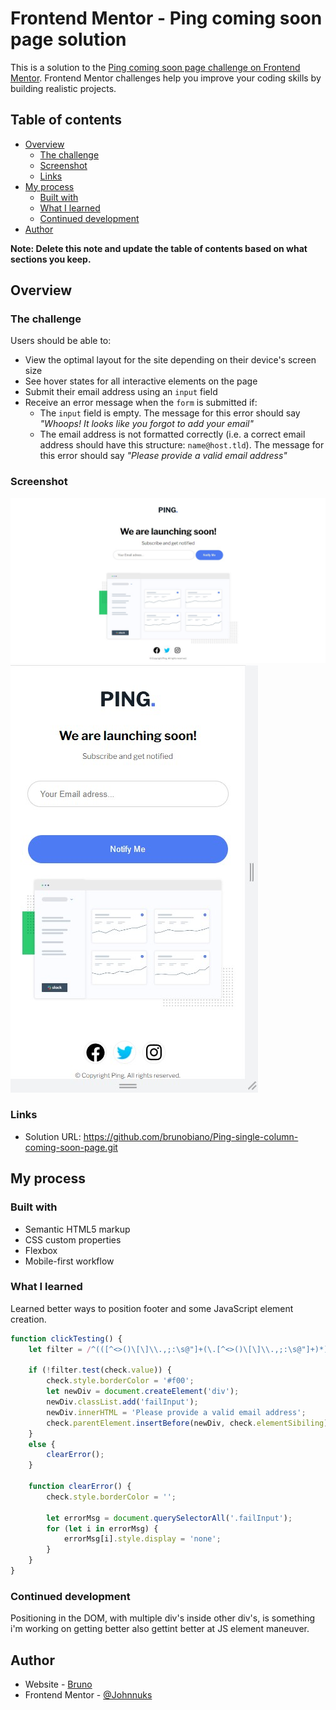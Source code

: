 # Frontend Mentor - Ping coming soon page solution

This is a solution to the [Ping coming soon page challenge on Frontend Mentor](https://www.frontendmentor.io/challenges/ping-single-column-coming-soon-page-5cadd051fec04111f7b848da). Frontend Mentor challenges help you improve your coding skills by building realistic projects. 

## Table of contents

- [Overview](#overview)
  - [The challenge](#the-challenge)
  - [Screenshot](#screenshot)
  - [Links](#links)
- [My process](#my-process)
  - [Built with](#built-with)
  - [What I learned](#what-i-learned)
  - [Continued development](#continued-development)
- [Author](#author)

**Note: Delete this note and update the table of contents based on what sections you keep.**

## Overview

### The challenge

Users should be able to:

- View the optimal layout for the site depending on their device's screen size
- See hover states for all interactive elements on the page
- Submit their email address using an `input` field
- Receive an error message when the `form` is submitted if:
	- The `input` field is empty. The message for this error should say *"Whoops! It looks like you forgot to add your email"*
	- The email address is not formatted correctly (i.e. a correct email address should have this structure: `name@host.tld`). The message for this error should say *"Please provide a valid email address"*

### Screenshot

![Alt text](./images/ping-site.jpg "Ping website")
![Alt text](./images/ping-site%20mobile.jpg "Ping website (mobile)")


### Links

- Solution URL: https://github.com/brunobiano/Ping-single-column-coming-soon-page.git

## My process

### Built with

- Semantic HTML5 markup
- CSS custom properties
- Flexbox
- Mobile-first workflow

### What I learned

  Learned better ways to position footer and some JavaScript element creation.

  ```js
  function clickTesting() {
      let filter = /^(([^<>()\[\]\\.,;:\s@"]+(\.[^<>()\[\]\\.,;:\s@"]+)*)|(".+"))@((\[[0-9]{1,3}\.[0-9]{1,3}\.[0-9]{1,3}\.[0-9]{1,3}])|(([a-zA-Z\-0-9]+\.)+[a-zA-Z]{2,}))$/

      if (!filter.test(check.value)) {
          check.style.borderColor = '#f00';
          let newDiv = document.createElement('div');
          newDiv.classList.add('failInput');
          newDiv.innerHTML = 'Please provide a valid email address';
          check.parentElement.insertBefore(newDiv, check.elementSibiling);
      }
      else {
          clearError();
      }

      function clearError() {
          check.style.borderColor = '';
          
          let errorMsg = document.querySelectorAll('.failInput');
          for (let i in errorMsg) {
              errorMsg[i].style.display = 'none';
          }
      }
  }
  ```

### Continued development

Positioning in the DOM, with multiple div's inside other div's, is something i'm working on getting better also gettint better at JS element maneuver.

## Author

- Website - [Bruno](https://www.https://github.com/brunobiano)
- Frontend Mentor - [@Johnnuks](https://https://www.frontendmentor.io/profile/Johnnuks)